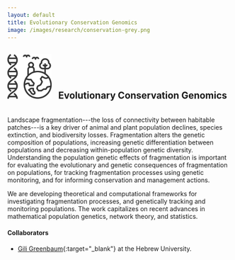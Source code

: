 ```yaml
---
layout: default
title: Evolutionary Conservation Genomics
image: /images/research/conservation-grey.png
---
```


## <img style="width:100px; padding-right: 10px;" src="/images/research/conservation-grey.png"> Evolutionary Conservation Genomics
<br/>
Landscape fragmentation---the loss of connectivity between habitable patches---is a key driver of animal and plant population declines, species extinction, and biodiversity losses. Fragmentation alters the genetic composition of populations, increasing genetic differentiation between populations and decreasing within-population genetic diversity. Understanding the population genetic effects of fragmentation is important for evaluating the evolutionary and genetic consequences of fragmentation on populations, for tracking fragmentation processes using genetic monitoring, and for informing conservation and management actions. 

We are developing theoretical and computational frameworks for investigating fragmentation processes, and genetically tracking and monitoring populations. The work capitalizes on recent advances in mathematical population genetics, network theory, and statistics. 


#### Collaborators
* [Gili Greenbaum](https://www.greenbaumlab.com/){:target="_blank"} at the Hebrew University. 
